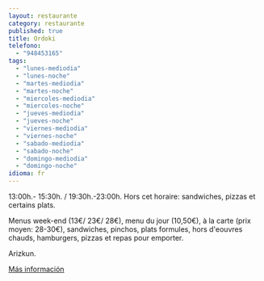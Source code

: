 ```yaml
---
layout: restaurante
category: restaurante
published: true
title: Ordoki
telefono:
  - "948453165"
tags:
  - "lunes-mediodia"
  - "lunes-noche"
  - "martes-mediodia"
  - "martes-noche"
  - "miercoles-mediodia"
  - "miercoles-noche"
  - "jueves-mediodia"
  - "jueves-noche"
  - "viernes-mediodia"
  - "viernes-noche"
  - "sabado-mediodia"
  - "sabado-noche"
  - "domingo-mediodia"
  - "domingo-noche"
idioma: fr
---
```


13:00h.- 15:30h. / 19:30h.-23:00h.  Hors cet horaire: sandwiches, pizzas et certains plats.

Menus week-end (13€/ 23€/ 28€), menu du jour (10,50€), à la carte (prix moyen: 28-30€), sandwiches, pinchos, plats formules, hors d'eouvres chauds, hamburgers, pizzas et repas pour emporter.

Arizkun.

[Más información](http://www.consorciobertiz.org/consorcio/dondecomer/restaurantes/arizkun-es-0-174/asador-ordoki.html)
